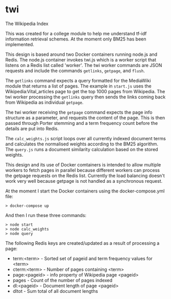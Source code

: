 # twi
The Wikipedia Index

This was created for a college module to help me understand tf-idf information retrieval schemes.  At the moment only BM25 has been implemented.

This design is based around two Docker containers running node.js and Redis.  The node.js container invokes twi.js which is a worker script that listens on a Redis list called 'worker'.  The twi worker commands are JSON requests and include the commands `getlinks`, `getpage`, and `flush`.  

The `getlinks` command expects a query formatted for the MediaWiki module that returns a list of pages.  The example in `start.js` uses the Wikipedia:Vital_articles page to get the top 1000 pages from Wikipedia.  The twi worker processing the `getlinks` query then sends the links coming back from Wikipedia as individual `getpage`.

The twi worker receiving the `getpage` command expects the page info structure as a parameter, and requests the content of the page.  This is then passed through Porter stemming and a term frequency count before the details are put into Redis.

The `calc_weights.js` script loops over all currently indexed document terms and calculates the normalised weights according to the BM25 algorithm.  The `query.js` runs a document similarity calculation based on the stored weights.

This design and its use of Docker comtainers is intended to allow multiple workers to fetch pages in parallel because different workers can process the getpage requests on the Redis list.  Currently the load balancing doesn't work very well because getpage is not handled as a synchronous request.

At the moment I start the Docker containers using the docker-compose.yml file:

```
> docker-compose up
```

And then I run these three commands:

```
> node start
> node calc_weights
> node query
```

The following Redis keys are created/updated as a result of processing a page:

* term:&lt;term> - Sorted set of pageid and term frequency values for &lt;term>
* cterm:&lt;term> - Number of pages containing &lt;term>
* page:&lt;pageid> - info property of Wikipedia page &lt;pageid>
* pages - Count of the number of pages indexed
* dl:&lt;pageid> - Document length of page &lt;pageid>
* dltot - Sum total of all document lengths

